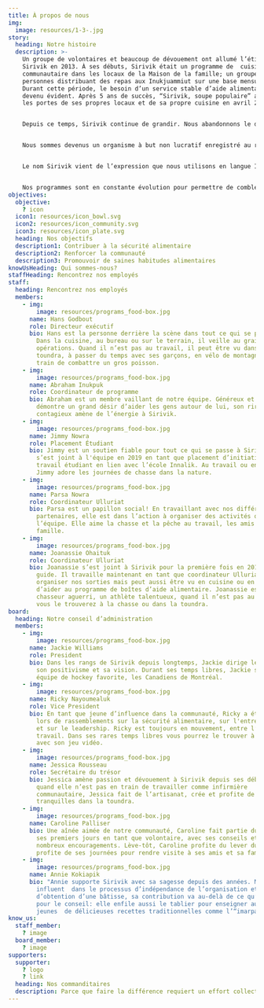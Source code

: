 ```yaml
---
title: À propos de nous
img:
  image: resources/1-3-.jpg
story:
  heading: Notre histoire
  description: >-
    Un groupe de volontaires et beaucoup de dévouement ont allumé l’étincelle
    Sirivik en 2013. À ses débuts, Sirivik était un programme de  cuisine
    communautaire dans les locaux de la Maison de la famille; un groupe de
    personnes distribuant des repas aux Inukjuammiut sur une base mensuelle.
    Durant cette période, le besoin d’un service stable d’aide alimentaire est
    devenu évident. Après 5 ans de succès, “Sirivik, soupe populaire” a ouvert
    les portes de ses propres locaux et de sa propre cuisine en avril 2018!


    Depuis ce temps, Sirivik continue de grandir. Nous abandonnons le diminutif  “soupe populaire”, ce qui permet de mieux décrire l’ensemble de notre travail. En agissant en tant que Centre alimentaire, nous sommes en mesure de fournir un large éventail de programmes innovants et de trouver de nouvelles façons de combattre l’insécurité alimentaire dans notre communauté.


    Nous sommes devenus un organisme à but non lucratif enregistré au registre des entreprises en mai 2020. Durant cette année, avec l’aide de volontaires, du personnel et de nos partenaires, 135 activités ont eu lieu, 8379 repas ont été servis et 3300 boîtes alimentaires ont été distribuées, et nous ne faisons que commencer!


    Le nom Sirivik vient de l’expression que nous utilisons en langue Inuktitut pour témoigner de reconnaissance et de gratitude devant un repas à partager.


    Nos programmes sont en constante évolution pour permettre de combler les besoins changeants de la communauté, ainsi nous contribuons à un système alimentaire dirigé par les Inuits qui priorise nos besoins et célèbre notre culture et notre communauté.
objectives:
  objective:
    ? icon
  icon1: resources/icon_bowl.svg
  icon2: resources/icon_community.svg
  icon3: resources/icon_plate.svg
  heading: Nos objectifs
  description1: Contribuer à la sécurité alimentaire
  description2: Renforcer la communauté
  description3: Promouvoir de saines habitudes alimentaires
knowUsHeading: Qui sommes-nous?
staffHeading: Rencontrez nos employés
staff:
  heading: Rencontrez nos employés
  members:
    - img:
        image: resources/programs_food-box.jpg
      name: Hans Godbout
      role: Directeur exécutif
      bio: Hans est la personne derrière la scène dans tout ce qui se passe à Sirivik.
        Dans la cuisine, au bureau ou sur le terrain, il veille au grain sur les
        opérations. Quand il n’est pas au travail, il peut être vu dans la
        toundra, à passer du temps avec ses garçons, en vélo de montagne ou en
        train de combattre un gros poisson.
    - img:
        image: resources/programs_food-box.jpg
      name: Abraham Inukpuk
      role: Coordinateur de programme
      bio: Abraham est un membre vaillant de notre équipe. Généreux et serviable, il
        démontre un grand désir d’aider les gens autour de lui, son rire
        contagieux amène de l’énergie à Sirivik.
    - img:
        image: resources/programs_food-box.jpg
      name: Jimmy Nowra
      role: Placement Étudiant
      bio: Jimmy est un soutien fiable pour tout ce qui se passe à Sirivik. Jimmy
        s’est joint à l'équipe en 2019 en tant que placement d’initiation au
        travail étudiant en lien avec l’école Innalik. Au travail ou en congé,
        Jimmy adore les journées de chasse dans la nature.
    - img:
        image: resources/programs_food-box.jpg
      name: Parsa Nowra
      role: Coordinateur Ulluriat
      bio: Parsa est un papillon social! En travaillant avec nos différents
        partenaires, elle est dans l’action à organiser des activités ou à aider
        l’équipe. Elle aime la chasse et la pêche au travail, les amis et la
        famille.
    - img:
        image: resources/programs_food-box.jpg
      name: Joanassie Ohaituk
      role: Coordinateur Ulluriat
      bio: Joanassie s’est joint à Sirivik pour la première fois en 2019 en tant que
        guide. Il travaille maintenant en tant que coordinateur Ulluriat à
        organiser nos sorties mais peut aussi être vu en cuisine ou en train
        d’aider au programme de boîtes d’aide alimentaire. Joanassie est un
        chasseur aguerri, un athlète talentueux, quand il n’est pas au travail
        vous le trouverez à la chasse ou dans la toundra.
board:
  heading: Notre conseil d’administration
  members: 
    - img:
        image: resources/programs_food-box.jpg
      name: Jackie Williams
      role: President
      bio: Dans les rangs de Sirivik depuis longtemps, Jackie dirige le conseil avec
        son positivisme et sa vision. Durant ses temps libres, Jackie suit son
        équipe de hockey favorite, les Canadiens de Montréal.
    - img:
        image: resources/programs_food-box.jpg
      name: Ricky Nayoumealuk
      role: Vice President
      bio: En tant que jeune d’influence dans la communauté, Ricky a été représentant
        lors de rassemblements sur la sécurité alimentaire, sur l'entreprenariat
        et sur le leadership. Ricky est toujours en mouvement, entre l’école et le
        travail. Dans ses rares temps libres vous pourrez le trouver à relaxer
        avec son jeu vidéo.
    - img:
        image: resources/programs_food-box.jpg
      name: Jessica Rousseau
      role: Secrétaire du trésor
      bio: Jessica amène passion et dévouement à Sirivik depuis ses débuts. Énergique,
        quand elle n’est pas en train de travailler comme infirmière
        communautaire, Jessica fait de l’artisanat, crée et profite de ses moments
        tranquilles dans la toundra.
    - img:
        image: resources/programs_food-box.jpg
      name: Caroline Palliser
      bio: Une aînée aimée de notre communauté, Caroline fait partie du projet depuis
        ses premiers jours en tant que volontaire, avec ses conseils et ses
        nombreux encouragements. Lève-tôt, Caroline profite du lever du soleil et
        profite de ses journées pour rendre visite à ses amis et sa famille.
    - img:
        image: resources/programs_food-box.jpg
      name: Annie Kokiapik
      bio: "Annie supporte Sirivik avec sa sagesse depuis des années. Membre
        influent  dans le processus d’indépendance de l’organisation et
        d’obtention d’une bâtisse, sa contribution va au-delà de ce qu’elle fait
        pour le conseil: elle enfile aussi le tablier pour enseigner aux
        jeunes  de délicieuses recettes traditionnelles comme l’“imarpalajuaq”!"
know_us:
  staff_member:
    ? image
  board_member:
    ? image
supporters:
  supporter:
    ? logo
    ? link
  heading: Nos commanditaires
  description: Parce que faire la différence requiert un effort collectif.
---
```

